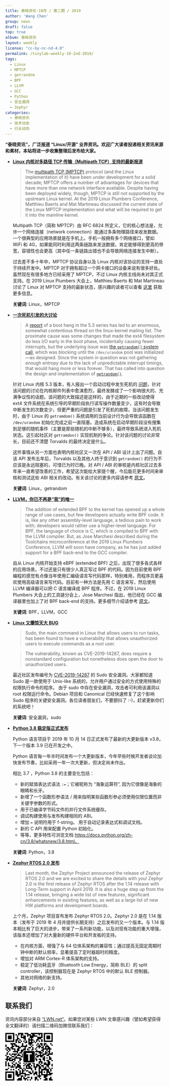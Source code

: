 ```yaml
---
title: 泰晓资讯·10月 / 第二期 / 2019
author: 'Wang Chen'
group: news
draft: false
top: true
album: 泰晓资讯
layout: weekly
license: "cc-by-nc-nd-4.0"
permalink: /tinylab-weekly-10-2nd-2019/
tags:
  - Linux
  - MPTCP
  - getrandom
  - BPF
  - LLVM
  - GCC
  - Python
  - 安全漏洞
  - Zephyr
categories:
  - 泰晓资讯
  - 技术动态
  - 行业动向
---
```


**“泰晓资讯”，广泛报道 “Linux/开源” 业界资讯。欢迎广大读者投递相关资讯来源和素材，本站将进一步收集整理后发布给大家。**


- [**Linux 内核对多路径 TCP 传输（Multipath TCP）支持的最新报道**](https://lwn.net/Articles/800501/)

    > The [multipath TCP (MPTCP)](https://lwn.net/Articles/544399/) protocol (and the Linux implementation of it) have been under development for a solid decade; MPTCP offers a number of advantages for devices that have more than one network interface available. Despite having been deployed widely, though, MPTCP is still not supported by the upstream Linux kernel. At the 2019 Linux Plumbers Conference, Matthieu Baerts and Mat Martineau discussed the current state of the Linux MPTCP implementation and what will be required to get it into the mainline kernel.

    Multipath TCP（简称 MPTCP）由 RFC 6824 所定义，它的核心想法是，允许一个网络连接（network connection）能通过多条物理路径来收发数据。一个很典型的应用场景就是在手机上。手机一般拥有多个网络接口，譬如 WiFi 和 4G，如果能同时利用这两条链路来发送数据，肯定能够得到更高的带宽，容错性也会更高（其中任一条链路出错也不会导致网络连接发生中断）。

    过去差不多十年中，MPTCP 协议自身以及 Linux 内核对该协议的支持一直处于持续开发中。MPTCP 对于拥有超过一个网卡接口的设备来说有很多好处。虽然现在有很多地方已经采用了 MPTCP，不过 Linux 内核主线尚未对其正式支持。在 2019 Linux Plumbers 大会上，Matthieu Baerts 和 Mat Martineau 讨论了 Linux 对 MPTCP 支持的最新状态，感兴趣的读者可以查看 [这里](https://lwn.net/Articles/800501/) 获取更多信息。

    **关键词**: Linux，MPTCP

- [**一次死机引发的大讨论**](https://lwn.net/Articles/800509/)

    > A [report](https://lwn.net/ml/linux-kernel/20190910042107.GA1517@darwi-home-pc/) of a boot hang in the 5.3 series has led to an enormous, somewhat contentious thread on the linux-kernel mailing list. The proximate cause was some changes that made the ext4 filesystem do less I/O early in the boot phase, incidentally causing fewer interrupts, but the underlying issue was [the `getrandom()` system call](https://lwn.net/Articles/606141/), which was blocking until the `/dev/urandom` pool was initialized—as designed. Since the system in question was not gathering enough entropy due to the lack of unpredictable interrupt timings, that would hang more or less forever. That has called into question the design and implementation of [`getrandom()`](http://man7.org/linux/man-pages/man2/getrandom.2.html).

    针对 Linux 内核 5.3 版本，有人报出一个启动过程中发生死机的 [问题](https://lwn.net/ml/linux-kernel/20190910042107.GA1517@darwi-home-pc/)，针对该问题的讨论在内核邮件列表中愈演愈烈，最终发酵成了一个影响很大的、充满争议性的话题。该问题的大致描述是这样的，由于近期的一些改动使得 ext4 文件系统在系统引导的早期阶段执行读写操作数量变少，这有时会导致中断发生的次数变少，但更严重的问题是引发了死机的故障，当该问题发生时，由于 Linux 的 `getramdom()` 系统调用的当前设计行为会导致该函数在 `/dev/urandom` 初始化完成之前一直阻塞。造成系统在启动早期阶段没有搜集到足够的随机事件（主要是那些随机的中断不够多），最终导致系统进入死机状态。这引起社区对 `getramdon()` 实现机制的争论。针对该问题的讨论非常长，目前还不清楚 Torvalds 的最终决定是什么。

    这件事情从另一方面也表明内核社区又一次在 API / ABI 设计上出了问题。自该 API 发布五年后，Torvalds 以及其他人终于意识到 `getrandom()` 的行为不应该是永远阻塞的，可惜已为时已晚。对 API / ABI 的审核是内核社区过去多年来一直希望改善的工作，希望这次能给大家提个醒，今后能花更多时间来审核和测试这些 ABI 相关的改动。有关该讨论的更多内容请参考 [原文](https://lwn.net/Articles/800509/)。

    **关键词**: Linux，getrandom


- [**LLVM，你已不再是“我”的唯一**](https://lwn.net/Articles/800606/)

    > The addition of extended BPF to the kernel has opened up a whole range of use cases, but few developers actually write BPF code. It is, like any other assembly-level language, a tedious pain to work with; developers would rather use a higher-level language. For BPF, the language of choice is C, which is compiled to BPF with the LLVM compiler. But, as Jose Marchesi described during the Toolchains microconference at the 2019 Linux Plumbers Conference, LLVM will soon have company, as he has just added support for a BPF back-end to the GCC compiler.

    自从 Linux 内核开始支持 eBPF (extended BPF) 之后，出现了很多各式各样的应用场景。不过还是只有很少人真正写过 BPF 的代码。因为目前使用 BPF 编程的感觉有点像当年使用汇编级语言写代码那样，特别难用，而程序员更喜欢使用高级语言来写代码。目前有一种方法是先用 C 语言来写，然后使用 LLVM 编译器可以把 C 语言编译成 BPF 程序。不过，在 2019 Linux Plumbers 大会上的工具链分会上，Jose Marchesi 指出，他已经在 GCC 编译器里也加上了对 BPF back-end 的支持。更多细节介绍请参考 [原文](https://lwn.net/Articles/800606/)。

    **关键词**: BPF，LLVM，GCC

- [**Linux 又爆惊天大 BUG**](https://siliconangle.com/2019/10/14/linux-sudo-bug-opens-root-access-unprivileged-users/)

    > Sudo, the main command in Linux that allows users to run tasks, has been found to have a vulnerability that allows unauthorized users to execute commands as a root user.

    > The vulnerability, known as CVE-2019-14287, does require a nonstandard configuration but nonetheless does open the door to unauthorized users.

    最近社区发布编号为 [CVE-2019-14287](https://access.redhat.com/security/cve/cve-2019-14287) 的 Sudo 安全漏洞。大家都知道 Sudo 是一款使用于 Unix-like 系统的，允许用户通过安全的方式使用特殊的权限执行命令的程序。 由于 sudo 中存在安全漏洞，攻击者可利用该漏洞以 root 权限运行命令。Debian 项目和 Canonical 已经快速修复了这个影响 Sudo 程序的关键安全漏洞。各位读者朋友们，不要颤抖了 :-)，赶紧更新你们的系统吧！

    **关键词**: 安全漏洞，sudo

- [**Python 3.8 稳定版正式发布**](https://www.python.org/downloads/release/python-380/)

    Python 语言项目于 2019 年 10 月 14 日正式发布了最新的大更新版本 v3.8，下一个版本 3.9 已在开发之中。

    Python 语言每一年半时间发布一个大更新版本，今年早些时候开发者谈论加快发布节奏，比如采用一年一次大更新，但决定尚未作出。

    相比 3.7 ，Python 3.8 的主要变化包括：

    - 新的赋值表达式语法 `:=`；它被昵称为 “海象运算符”, 因为它很像是海象的眼睛和长牙。
    - 新增了一个函数形参语法 / 用来指明某些函数形参必须使用仅限位置而非关键字参数的形式。
    - 用于已编译字节码文件的并行文件系统缓存。
    - 调试构建使用与发布构建相同的 ABI。
    - 增加 `=` 说明符用于 f-string。 用于自动记录表达式和调试文档。
    - 新的 C API 用来配置 Python 初始化。
    - 等等，更多特性可浏览文档 https://docs.python.org/zh-cn/3.8/whatsnew/3.8.html。

    **关键词**: Python，3.8

- [**Zephyr RTOS 2.0 发布**](https://www.linux.com/articles/zephyr-rtos-2-0-release-highlights/)

    > Last month, the Zephyr Project announced the release of Zephyr RTOS 2.0 and we are excited to share the details with you! Zephyr 2.0 is the first release of Zephyr RTOS after the 1.14 release with Long-Term support in April 2019. It is also a huge step up from the 1.14 release, bringing a wide list of new features, significant enhancements in existing features, as well as a large list of new HW platforms and development boards.

    上个月，Zephyr 项目宣布发布 Zephyr RTOS 2.0。Zephyr 2.0 是在 1.14 版本（发布于 2019 年 4 月并提供长期支持）之后发布的又一个版本。与 1.14 版本相比有了巨大的进步，带来了一系列新功能，以及对现有功能的重大增强，该版本还增加了对大量新的硬件平台和开发板的支持。

    - 在内核方面，增强了与 64 位体系架构的兼容性；通过提高无固定周期时钟中断的默认频率，显著提高了定时器超时的精度。
    - 增加对 ARM Cortex-R 体系架构的支持。
    - 稳定了低功耗蓝牙（Bluetooth Low Energy，简称 BLE）的 split controller，该控制器现在是 Zephyr RTOS 中的默认 BLE 控制器。
    - 其他对网络的新支持。

    **关键词**: Zephyr，2.0

## 联系我们

资讯内容部分来自 [“LWN.net“](https://lwn.net/)。如果您对某些 LWN 文章感兴趣（譬如希望获得全文翻译的）请扫描二维码加微信联系我们：

![tinylab wechat](/images/wechat/tinylab.jpg)

